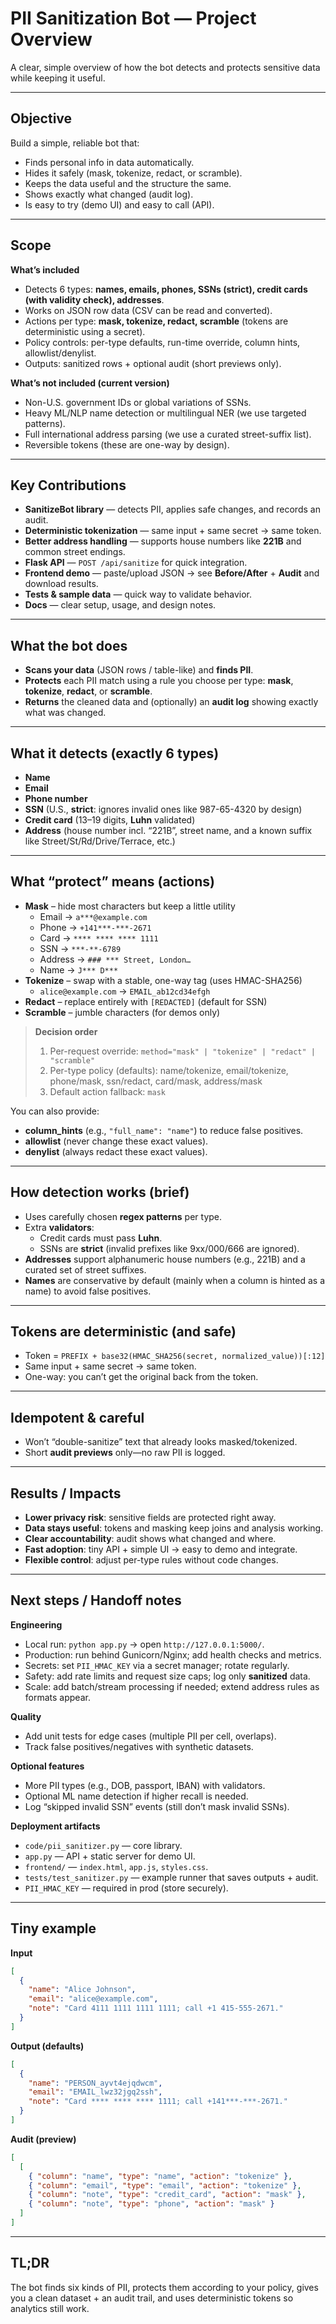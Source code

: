 # PII Sanitization Bot — Project Overview

A clear, simple overview of how the bot detects and protects sensitive data while keeping it useful.

---

## Objective

Build a simple, reliable bot that:

- Finds personal info in data automatically.
- Hides it safely (mask, tokenize, redact, or scramble).
- Keeps the data useful and the structure the same.
- Shows exactly what changed (audit log).
- Is easy to try (demo UI) and easy to call (API).

---

## Scope

**What’s included**

- Detects 6 types: **names, emails, phones, SSNs (strict), credit cards (with validity check), addresses**.
- Works on JSON row data (CSV can be read and converted).
- Actions per type: **mask, tokenize, redact, scramble** (tokens are deterministic using a secret).
- Policy controls: per-type defaults, run-time override, column hints, allowlist/denylist.
- Outputs: sanitized rows + optional audit (short previews only).

**What’s not included (current version)**

- Non-U.S. government IDs or global variations of SSNs.
- Heavy ML/NLP name detection or multilingual NER (we use targeted patterns).
- Full international address parsing (we use a curated street-suffix list).
- Reversible tokens (these are one-way by design).

---

## Key Contributions

- **SanitizeBot library** — detects PII, applies safe changes, and records an audit.
- **Deterministic tokenization** — same input + same secret → same token.
- **Better address handling** — supports house numbers like **221B** and common street endings.
- **Flask API** — `POST /api/sanitize` for quick integration.
- **Frontend demo** — paste/upload JSON → see **Before/After** + **Audit** and download results.
- **Tests & sample data** — quick way to validate behavior.
- **Docs** — clear setup, usage, and design notes.

---

## What the bot does

- **Scans your data** (JSON rows / table-like) and **finds PII**.
- **Protects** each PII match using a rule you choose per type: **mask**, **tokenize**, **redact**, or **scramble**.
- **Returns** the cleaned data and (optionally) an **audit log** showing exactly what was changed.

---

## What it detects (exactly 6 types)

- **Name**
- **Email**
- **Phone number**
- **SSN** (U.S., **strict**: ignores invalid ones like 987-65-4320 by design)
- **Credit card** (13–19 digits, **Luhn** validated)
- **Address** (house number incl. “221B”, street name, and a known suffix like Street/St/Rd/Drive/Terrace, etc.)

---

## What “protect” means (actions)

- **Mask** – hide most characters but keep a little utility
  - Email → `a***@example.com`
  - Phone → `+141***-***-2671`
  - Card → `**** **** **** 1111`
  - SSN → `***-**-6789`
  - Address → `### *** Street, London…`
  - Name → `J*** D***`
- **Tokenize** – swap with a stable, one-way tag (uses HMAC-SHA256)
  - `alice@example.com` → `EMAIL_ab12cd34efgh`
- **Redact** – replace entirely with `[REDACTED]` (default for SSN)
- **Scramble** – jumble characters (for demos only)

> **Decision order**
>
> 1. Per-request override: `method="mask" | "tokenize" | "redact" | "scramble"`
> 2. Per-type policy (defaults): name/tokenize, email/tokenize, phone/mask, ssn/redact, card/mask, address/mask
> 3. Default action fallback: `mask`

You can also provide:

- **column_hints** (e.g., `"full_name": "name"`) to reduce false positives.
- **allowlist** (never change these exact values).
- **denylist** (always redact these exact values).

---

## How detection works (brief)

- Uses carefully chosen **regex patterns** per type.
- Extra **validators**:
  - Credit cards must pass **Luhn**.
  - SSNs are **strict** (invalid prefixes like 9xx/000/666 are ignored).
- **Addresses** support alphanumeric house numbers (e.g., 221B) and a curated set of street suffixes.
- **Names** are conservative by default (mainly when a column is hinted as a name) to avoid false positives.

---

## Tokens are deterministic (and safe)

- Token = `PREFIX + base32(HMAC_SHA256(secret, normalized_value))[:12]`
- Same input + same secret → same token.
- One-way: you can’t get the original back from the token.

---

## Idempotent & careful

- Won’t “double-sanitize” text that already looks masked/tokenized.
- Short **audit previews** only—no raw PII is logged.

---

## Results / Impacts

- **Lower privacy risk**: sensitive fields are protected right away.
- **Data stays useful**: tokens and masking keep joins and analysis working.
- **Clear accountability**: audit shows what changed and where.
- **Fast adoption**: tiny API + simple UI → easy to demo and integrate.
- **Flexible control**: adjust per-type rules without code changes.

---

## Next steps / Handoff notes

**Engineering**

- Local run: `python app.py` → open `http://127.0.0.1:5000/`.
- Production: run behind Gunicorn/Nginx; add health checks and metrics.
- Secrets: set `PII_HMAC_KEY` via a secret manager; rotate regularly.
- Safety: add rate limits and request size caps; log only **sanitized** data.
- Scale: add batch/stream processing if needed; extend address rules as formats appear.

**Quality**

- Add unit tests for edge cases (multiple PII per cell, overlaps).
- Track false positives/negatives with synthetic datasets.

**Optional features**

- More PII types (e.g., DOB, passport, IBAN) with validators.
- Optional ML name detection if higher recall is needed.
- Log “skipped invalid SSN” events (still don’t mask invalid SSNs).

**Deployment artifacts**

- `code/pii_sanitizer.py` — core library.
- `app.py` — API + static server for demo UI.
- `frontend/` — `index.html`, `app.js`, `styles.css`.
- `tests/test_sanitizer.py` — example runner that saves outputs + audit.
- `PII_HMAC_KEY` — required in prod (store securely).

---

## Tiny example

**Input**

```json
[
  {
    "name": "Alice Johnson",
    "email": "alice@example.com",
    "note": "Card 4111 1111 1111 1111; call +1 415-555-2671."
  }
]
```

**Output (defaults)**

```json
[
  {
    "name": "PERSON_ayvt4ejqdwcm",
    "email": "EMAIL_lwz32jgq2ssh",
    "note": "Card **** **** **** 1111; call +141***-***-2671."
  }
]
```

**Audit (preview)**

```json
[
  [
    { "column": "name", "type": "name", "action": "tokenize" },
    { "column": "email", "type": "email", "action": "tokenize" },
    { "column": "note", "type": "credit_card", "action": "mask" },
    { "column": "note", "type": "phone", "action": "mask" }
  ]
]
```

---

## TL;DR

The bot finds six kinds of PII, protects them according to your policy, gives you a clean dataset + an audit trail, and uses deterministic tokens so analytics still work.
